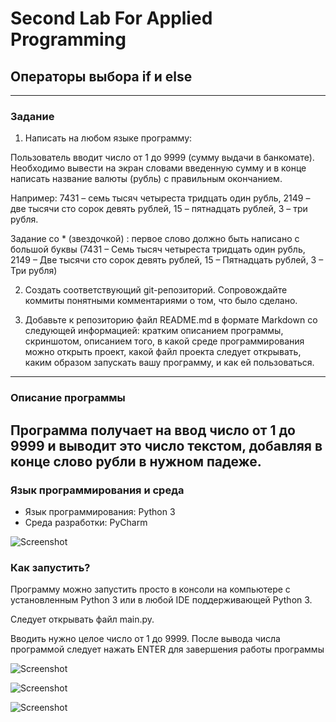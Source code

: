 # Second Lab For Applied Programming
## Операторы выбора if и else

---
### Задание 
1. Написать на любом языке программу:

Пользователь вводит число от 1 до 9999 (сумму выдачи в банкомате). 
Необходимо вывести на экран словами введенную сумму и в конце 
написать название валюты (рубль) с правильным окончанием.

Например: 
7431 – семь тысяч четыреста тридцать один рубль, 
2149 – две тысячи сто сорок девять рублей, 
15 – пятнадцать рублей, 3 – три рубля.

Задание со * (звездочкой) : 
первое слово должно быть написано 
с большой буквы (7431 – Семь тысяч четыреста тридцать один рубль, 
2149 – Две тысячи сто сорок девять рублей, 15 – Пятнадцать рублей, 
3 – Три рубля)

2. Создать соответствующий git-репозиторий. 
Сопровождайте коммиты понятными комментариями о том, 
что было сделано.

 

3. Добавьте к репозиторию файл README.md в 
формате Markdown со следующей информацией:
кратким описанием программы,
скриншотом,
описанием того, в какой среде программирования 
можно открыть проект, какой файл проекта следует открывать, 
каким образом запускать вашу программу, и как ей пользоваться.
---

### Описание программы
Программа получает на ввод число от 1 до 9999 и выводит это число текстом, 
добавляя в конце слово рубли в нужном падеже.
---

### Язык программирования и среда

- Язык программирования: Python 3
- Среда разработки: PyCharm

![Screenshot](https://github.com/Racozoid/Second_Lab_For_Applied_Programming/blob/main/screenshot0.PNG?raw=true "Скрин")

### Как запустить?

Программу можно запустить просто в консоли на компьютере с установленным Python 3
или в любой IDE поддерживающей Python 3.

Следует открывать файл main.py.

Вводить нужно целое число от 1 до 9999. После вывода числа 
программой следует нажать ENTER для завершения работы программы

![Screenshot](https://github.com/Racozoid/Second_Lab_For_Applied_Programming/blob/main/screenshot1.PNG?raw=true "Скрин1")

![Screenshot](https://github.com/Racozoid/Second_Lab_For_Applied_Programming/blob/main/screenshot2.PNG?raw=true "Скрин2")

![Screenshot](https://github.com/Racozoid/Second_Lab_For_Applied_Programming/blob/main/screenshot3.PNG?raw=true "Скрин3")
